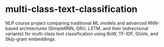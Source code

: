 # multi-class-text-classification
NLP course project comparing traditional ML models and advanced RNN-based architectures (SimpleRNN, GRU, LSTM, and their bidirectional variants) for multi-class text classification using BoW, TF-IDF, GloVe, and Skip-gram embeddings.
